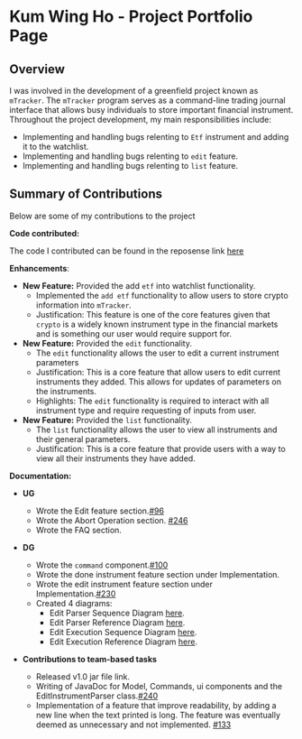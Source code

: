 # Kum Wing Ho - Project Portfolio Page

## Overview
I was involved in the development of a greenfield project known as `mTracker`. The `mTracker` program
serves as a command-line trading journal interface that allows busy individuals to store important financial instrument.
Throughout the project development, my main responsibilities include:
* Implementing and handling bugs relenting to `Etf` instrument and adding it to the watchlist.
* Implementing and handling bugs relenting to `edit` feature.
* Implementing and handling bugs relenting to `list` feature.

## Summary of Contributions
Below are some of my contributions to the project

**Code contributed:**

The code I contributed can be found in the reposense link [here](https://nus-cs2113-ay2122s1.github.io/tp-dashboard/?search=T12-1&sort=groupTitle&sortWithin=title&timeframe=commit&mergegroup=&groupSelect=groupByRepos&breakdown=true&checkedFileTypes=functional-code~other~test-code~docs&since=2021-09-25&tabOpen=true&tabType=authorship&zFR=false&tabAuthor=kum-wh&tabRepo=AY2122S1-CS2113T-T12-1%2Ftp%5Bmaster%5D&authorshipIsMergeGroup=false&authorshipFileTypes=functional-code~test-code~docs&authorshipIsBinaryFileTypeChecked=false)

**Enhancements**:
* **New Feature:** Provided the add `etf` into watchlist functionality.
  * Implemented the `add etf` functionality to allow users to
    store crypto information into `mTracker`.
  * Justification: This feature is one of the core features given that `crypto` is a widely known instrument type in
    the financial markets and is something our user would require support for.
* **New Feature:** Provided the `edit` functionality.
  * The `edit` functionality allows the user to edit a current instrument parameters
  * Justification: This is a core feature that allow users to edit current instruments they added. This allows for updates of parameters on the instruments.
  * Highlights: The `edit` functionality is required to interact with all instrument type and require requesting of inputs from user.
* **New Feature:** Provided the `list` functionality.
  * The `list` functionality allows the user to view all instruments and their general parameters.
  * Justification: This is a core feature that provide users with a way to view all their instruments they have added.

**Documentation:**


  * **UG**
    * Wrote the Edit feature section.[#96](https://github.com/AY2122S1-CS2113T-T12-1/tp/pull/96/files)
    * Wrote the Abort Operation section. [#246]()
    * Wrote the FAQ section.


* **DG**
  * Wrote the `command` component.[#100](https://github.com/AY2122S1-CS2113T-T12-1/tp/pull/100/files)
  * Wrote the done instrument feature section under Implementation.
  * Wrote the edit instrument feature section under Implementation.[#230](https://github.com/AY2122S1-CS2113T-T12-1/tp/pull/230/files)
  * Created 4 diagrams:
    * Edit Parser Sequence Diagram [here](https://github.com/AY2122S1-CS2113T-T12-1/tp/blob/master/docs/images/.EditInstrumentSequenceDiagram.png).
    * Edit Parser Reference Diagram [here](https://github.com/AY2122S1-CS2113T-T12-1/tp/blob/master/docs/images/EditRefrence.png).
    * Edit Execution Sequence Diagram [here](https://github.com/AY2122S1-CS2113T-T12-1/tp/blob/master/docs/images/EditExecuteSequenceDiagram.png).
    * Edit Execution Reference Diagram [here](https://github.com/AY2122S1-CS2113T-T12-1/tp/blob/master/docs/images/EditExecuteRefrence.png).
  
  
* **Contributions to team-based tasks**
    * Released v1.0 jar file link.
    * Writing of JavaDoc for Model, Commands, ui components and the EditInstrumentParser class.[#240](https://github.com/AY2122S1-CS2113T-T12-1/tp/pull/240)
    * Implementation of a feature that improve readability, by adding a new line when the text printed is long.
      The feature was eventually deemed as unnecessary and not implemented. [#133](https://github.com/AY2122S1-CS2113T-T12-1/tp/pull/133)